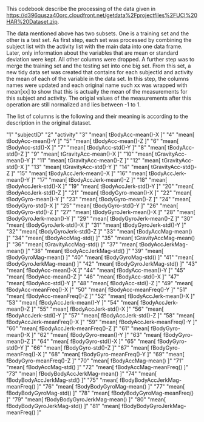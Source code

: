 This codebook describe the processing of the data given in 
https://d396qusza40orc.cloudfront.net/getdata%2Fprojectfiles%2FUCI%20HAR%20Dataset.zip.

The data mentioned above has two subsets. One is a training set and the other is a test set.
As first step, each set was processed by combining the subject list with the activity list with the main data into
one data frame. Later, only information about the variables that are mean or standard deviation were kept. All other
columns were dropped. A further step was to merge the training set and the testing set into one big set.
From this set, a new tidy data set was created that contains for each subjectId and activity the mean of each of the variable
in the data set. In this step, the columns names were updated and each original name such xx  was wrapped with mean[xx] to 
show that this is actually the mean of the measurements for this subject and activity.
The origial values of the measurements after this operation are still normalized and lies between -1 to 1.

The list of columns is the following and their meaning is according to the description in the original dataset.

"1" "subjectID"
"2" "activity"
"3" "mean[ tBodyAcc-mean()-X ]"
"4" "mean[ tBodyAcc-mean()-Y ]"
"5" "mean[ tBodyAcc-mean()-Z ]"
"6" "mean[ tBodyAcc-std()-X ]"
"7" "mean[ tBodyAcc-std()-Y ]"
"8" "mean[ tBodyAcc-std()-Z ]"
"9" "mean[ tGravityAcc-mean()-X ]"
"10" "mean[ tGravityAcc-mean()-Y ]"
"11" "mean[ tGravityAcc-mean()-Z ]"
"12" "mean[ tGravityAcc-std()-X ]"
"13" "mean[ tGravityAcc-std()-Y ]"
"14" "mean[ tGravityAcc-std()-Z ]"
"15" "mean[ tBodyAccJerk-mean()-X ]"
"16" "mean[ tBodyAccJerk-mean()-Y ]"
"17" "mean[ tBodyAccJerk-mean()-Z ]"
"18" "mean[ tBodyAccJerk-std()-X ]"
"19" "mean[ tBodyAccJerk-std()-Y ]"
"20" "mean[ tBodyAccJerk-std()-Z ]"
"21" "mean[ tBodyGyro-mean()-X ]"
"22" "mean[ tBodyGyro-mean()-Y ]"
"23" "mean[ tBodyGyro-mean()-Z ]"
"24" "mean[ tBodyGyro-std()-X ]"
"25" "mean[ tBodyGyro-std()-Y ]"
"26" "mean[ tBodyGyro-std()-Z ]"
"27" "mean[ tBodyGyroJerk-mean()-X ]"
"28" "mean[ tBodyGyroJerk-mean()-Y ]"
"29" "mean[ tBodyGyroJerk-mean()-Z ]"
"30" "mean[ tBodyGyroJerk-std()-X ]"
"31" "mean[ tBodyGyroJerk-std()-Y ]"
"32" "mean[ tBodyGyroJerk-std()-Z ]"
"33" "mean[ tBodyAccMag-mean() ]"
"34" "mean[ tBodyAccMag-std() ]"
"35" "mean[ tGravityAccMag-mean() ]"
"36" "mean[ tGravityAccMag-std() ]"
"37" "mean[ tBodyAccJerkMag-mean() ]"
"38" "mean[ tBodyAccJerkMag-std() ]"
"39" "mean[ tBodyGyroMag-mean() ]"
"40" "mean[ tBodyGyroMag-std() ]"
"41" "mean[ tBodyGyroJerkMag-mean() ]"
"42" "mean[ tBodyGyroJerkMag-std() ]"
"43" "mean[ fBodyAcc-mean()-X ]"
"44" "mean[ fBodyAcc-mean()-Y ]"
"45" "mean[ fBodyAcc-mean()-Z ]"
"46" "mean[ fBodyAcc-std()-X ]"
"47" "mean[ fBodyAcc-std()-Y ]"
"48" "mean[ fBodyAcc-std()-Z ]"
"49" "mean[ fBodyAcc-meanFreq()-X ]"
"50" "mean[ fBodyAcc-meanFreq()-Y ]"
"51" "mean[ fBodyAcc-meanFreq()-Z ]"
"52" "mean[ fBodyAccJerk-mean()-X ]"
"53" "mean[ fBodyAccJerk-mean()-Y ]"
"54" "mean[ fBodyAccJerk-mean()-Z ]"
"55" "mean[ fBodyAccJerk-std()-X ]"
"56" "mean[ fBodyAccJerk-std()-Y ]"
"57" "mean[ fBodyAccJerk-std()-Z ]"
"58" "mean[ fBodyAccJerk-meanFreq()-X ]"
"59" "mean[ fBodyAccJerk-meanFreq()-Y ]"
"60" "mean[ fBodyAccJerk-meanFreq()-Z ]"
"61" "mean[ fBodyGyro-mean()-X ]"
"62" "mean[ fBodyGyro-mean()-Y ]"
"63" "mean[ fBodyGyro-mean()-Z ]"
"64" "mean[ fBodyGyro-std()-X ]"
"65" "mean[ fBodyGyro-std()-Y ]"
"66" "mean[ fBodyGyro-std()-Z ]"
"67" "mean[ fBodyGyro-meanFreq()-X ]"
"68" "mean[ fBodyGyro-meanFreq()-Y ]"
"69" "mean[ fBodyGyro-meanFreq()-Z ]"
"70" "mean[ fBodyAccMag-mean() ]"
"71" "mean[ fBodyAccMag-std() ]"
"72" "mean[ fBodyAccMag-meanFreq() ]"
"73" "mean[ fBodyBodyAccJerkMag-mean() ]"
"74" "mean[ fBodyBodyAccJerkMag-std() ]"
"75" "mean[ fBodyBodyAccJerkMag-meanFreq() ]"
"76" "mean[ fBodyBodyGyroMag-mean() ]"
"77" "mean[ fBodyBodyGyroMag-std() ]"
"78" "mean[ fBodyBodyGyroMag-meanFreq() ]"
"79" "mean[ fBodyBodyGyroJerkMag-mean() ]"
"80" "mean[ fBodyBodyGyroJerkMag-std() ]"
"81" "mean[ fBodyBodyGyroJerkMag-meanFreq() ]"
